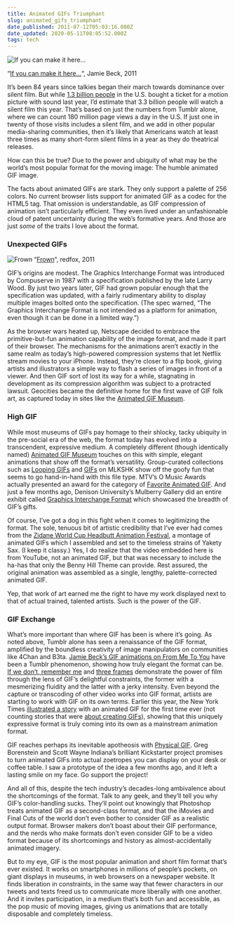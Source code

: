 ```yaml
---
title: Animated GIFs Triumphant
slug: animated_gifs_triumphant
date_published: 2011-07-12T05:03:16.000Z
date_updated: 2020-05-11T08:05:52.000Z
tags: tech
---
```


![If you can make it here…](http://29.media.tumblr.com/tumblr_lo0td2lRdj1qzcq51o1_500.gif)

“[If you can make it here…](http://fromme-toyou.tumblr.com/post/7384086694/if-you-can-make-it-here)“, Jamie Beck, 2011

It’s been 84 years since talkies began their march towards dominance over silent film. But while [1.3 billion people](http://www.the-numbers.com/market/2010.php) in the U.S. bought a ticket for a motion picture with sound last year, I’d estimate that 3.3 billion people will watch a silent film this year. That’s based on just the numbers from Tumblr alone, where we can count 180 million page views a day in the U.S. If just one in twenty of those visits includes a silent film, and we add in other popular media-sharing communities, then it’s likely that Americans watch at least three times as many short-form silent films in a year as they do theatrical releases.

How can this be true? Due to the power and ubiquity of what may be the world’s most popular format for the moving image: The humble animated GIF image.

The facts about animated GIFs are stark. They only support a palette of 256 colors. No current browser lists support for animated GIF as a codec for the HTML5  tag. That omission is understandable, as GIF compression of animation isn’t particularly efficient. They even lived under an unfashionable cloud of patent uncertainty during the web’s formative years. And those are just *some* of the traits I love about the format.

### Unexpected GIFs

![Frown](http://mltshp.com/r/3LT8)
“[Frown](http://mlkshk.com/p/3LT8)“, redfox, 2011

GIF’s origins are modest. The Graphics Interchange Format was introduced by Compuserve in 1987 with a specification published by the late Larry Wood. By just two years later, GIF had grown popular enough that the specification was updated, with a fairly rudimentary ability to display multiple images bolted onto the specification. (The spec warned, “The Graphics Interchange Format is not intended as a platform for animation, even though it can be done in a limited way.”)

As the browser wars heated up, Netscape decided to embrace the primitive-but-fun animation capability of the image format, and made it part of their browser. The mechanisms for the animations aren’t exactly in the same realm as today’s high-powered compression systems that let Netflix stream movies to your iPhone. Instead, they’re closer to a flip book, giving artists and illustrators a simple way to flash a series of images in front of a viewer. And then GIF sort of lost its way for a while, stagnating in development as its compression algorithm was subject to a protracted lawsuit. Geocities became the definitive home for the first wave of GIF folk art, as captured today in sites like the [Animated GIF Museum](http://www.daysofleisure.com/animatedgifmuseum/).

### High GIF

While most museums of GIFs pay homage to their shlocky, tacky ubiquity in the pre-social era of the web, the format today has evolved into a transcendent, expressive medium. A completely different (though identically named) [Animated GIF Museum](http://www.gifmuseum.com/) touches on this with simple, elegant animations that show off the format’s versatility. Group-curated collections such as [Looping GIFs](http://mltshp.com/loopinggifs) and [GIFs](http://mlkshk.com/gifs) on MLKSHK show off the goofy fun that seems to go hand-in-hand with this file type. MTV’s O Music Awards actually presented an award for the category of [Favorite Animated GIF](http://www.omusicawards.com/vote/favorite-animated-gif/). And just a few months ago, Denison University’s Mulberry Gallery did an entire exhibit called [Graphics Interchange Format](http://www.artfagcity.com/2011/02/15/graphics-interchange-format-denison-universitys-mulberry-gallery/) which showcased the breadth of GIF’s gifts.

Of course, I’ve got a dog in this fight when it comes to legitimizing the format. The sole, tenuous bit of artistic credibility that I’ve ever had comes from the [Zidane World Cup Headbutt Animation Festival](http://dashes.com/anil/2006/07/zidane-world-cu.html), a montage of animated GIFs which I assembled and set to the timeless strains of Yakety Sax. (I keep it classy.) Yes, I do realize that the video embedded here is from YouTube, not an animated GIF, but that was necessary to include the ha-has that only the Benny Hill Theme can provide. Rest assured, the original animation was assembled as a single, lengthy, palette-corrected animated GIF.

Yep, that work of art earned me the right to have my work displayed next to that of actual trained, talented artists. Such is the power of the GIF.

### GIF Exchange

What’s more important than where GIF has been is where it’s going. As noted above, Tumblr alone has seen a renaissance of the GIF format, amplified by the boundless creativity of image manipulators on communities like 4Chan and B3ta. [Jamie Beck’s GIF animations on From Me To You](http://fromme-toyou.tumblr.com/tagged/gif) have been a Tumblr phenomenon, showing how truly elegant the format can be. [If we don’t, remember me](http://iwdrm.tumblr.com/) and [three frames](http://threeframes.net/) demonstrate the power of film through the lens of GIF’s delightful constraints, the former with a mesmerizing fluidity and the latter with a jerky intensity. Even beyond the capture or transcoding of other video works into GIF format, artists are starting to work with GIF on its own terms. Earlier this year, the New York Times [illustrated a story](http://www.nytimes.com/2011/04/10/business/10ping.html?_r=4&amp;src=tp) with an animated GIF for the first time ever (not counting stories that were [about creating GIFs](http://bits.blogs.nytimes.com/2011/04/07/3frames-iphone-app-lets-you-create-animated-gifs/)), showing that this uniquely expressive format is truly coming into its own as a mainstream animation format.

GIF reaches perhaps its inevitable apotheosis with [Physical GIF](http://www.kickstarter.com/projects/gregab/physical-gif). Greg Borenstein and Scott Wayne Indiana’s brilliant Kickstarter project promises to turn animated GIFs into actual zoetropes you can display on your desk or coffee table. I saw a prototype of the idea a few months ago, and it left a lasting smile on my face. Go support the project!

And all of this, despite the tech industry’s decades-long ambivalence about the shortcomings of the format. Talk to any geek, and they’ll tell you why GIF’s color-handling sucks. They’ll point out knowingly that Photoshop treats animated GIF as a second-class format, and that the iMovies and Final Cuts of the world don’t even bother to consider GIF as a realistic output format. Browser makers don’t boast about their GIF performance, and the nerds who make formats don’t even consider GIF to be a video format because of its shortcomings and history as almost-accidentally animated imagery.

But to my eye, GIF is the most popular animation and short film format that’s ever existed. It works on smartphones in millions of people’s pockets, on giant displays in museums, in web browsers on a newspaper website. It finds liberation in constraints, in the same way that fewer characters in our tweets and texts freed us to communicate more liberally with one another. And it invites participation, in a medium that’s both fun and accessible, as the pop music of moving images, giving us animations that are totally disposable and completely timeless.
